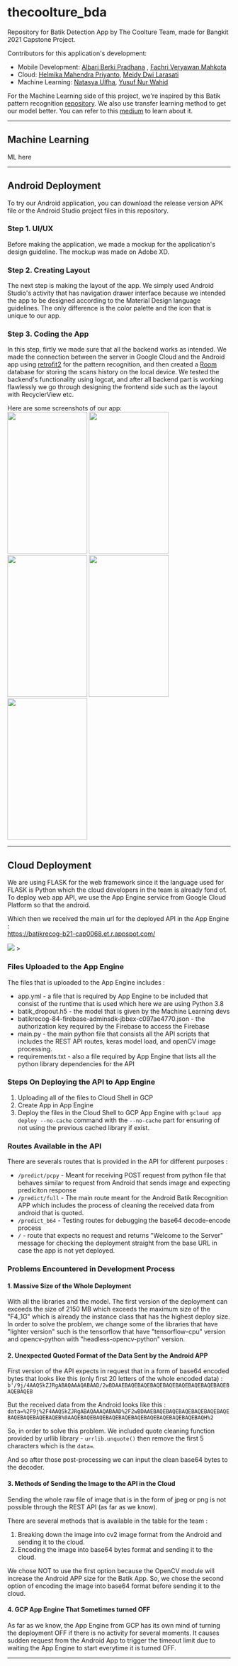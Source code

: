 # thecoolture_bda
Repository for Batik Detection App by The Coolture Team, made for Bangkit 2021 Capstone Project.

Contributors for this application's development:
- Mobile Development: [Albari Berki Pradhana](https://github.com/albarkip) , [Fachri Veryawan Mahkota](https://github.com/mahkota)
- Cloud: [Helmika Mahendra Priyanto](https://github.com/helmikazero), [Meidy Dwi Larasati](https://github.com/meidydwilarasati)
- Machine Learning: [Natasya Ulfha](https://github.com/tasyaulfha), [Yusuf Nur Wahid](https://github.com/ynw99)

For the Machine Learning side of this project, we're inspired by this Batik pattern recognition [repository](https://github.com/yohanesgultom/deep-learning-batik-classification). We also use transfer learning method to get our model better. You can refer to this [medium](https://towardsdatascience.com/transfer-learning-for-image-classification-using-tensorflow-71c359b56673) to learn about it.

---

## Machine Learning

ML here

---

## Android Deployment
To try our Android application, you can download the release version APK file or the Android Studio project files in this repository.<br>

### Step 1. UI/UX
Before making the application, we made a mockup for the application's design guideline. The mockup was made on Adobe XD.

### Step 2. Creating Layout
The next step is making the layout of the app. We simply used Android Studio's activity that has navigation drawer interface because we intended the app to be designed according to the Material Design language guidelines. The only difference is the color palette and the icon that is unique to our app.

### Step 3. Coding the App
In this step, firtly we made sure that all the backend works as intended. We made the connection between the server in Google Cloud and the Android app using [retrofit2](https://square.github.io/retrofit/) for the pattern recognition, and then created a [Room](https://developer.android.com/jetpack/androidx/releases/room) database for storing the scans history on the local device. We tested the backend's functionality using logcat, and after all backend part is working flawlessly we go through designing the frontend side such as the layout with RecyclerView etc.

Here are some screenshots of our app:<br>
<img src="https://cdn.discordapp.com/attachments/504314525873471509/852091042739912754/Screenshot_20210609-144353_Batik_Detection_App.png" width="180" height="320">
<img src="https://cdn.discordapp.com/attachments/504314525873471509/852091042975055882/Screenshot_20210609-144358_Batik_Detection_App.png" width="180" height="320">
<img src="https://cdn.discordapp.com/attachments/504314525873471509/852091043317809172/Screenshot_20210609-144434_Batik_Detection_App.png" width="180" height="320">
<img src="https://cdn.discordapp.com/attachments/504314525873471509/852091043611672586/Screenshot_20210609-144442_Batik_Detection_App.png" width="180" height="320">
<img src="https://cdn.discordapp.com/attachments/504314525873471509/852091043817848842/Screenshot_20210609-144453_Batik_Detection_App.png" width="180" height="320">

---

## Cloud Deployment
We are using FLASK for the web framework since it the language used for FLASK is Python which the cloud developers in the team is already fond of.<br>
To deploy web app API, we use the App Engine service from Google Cloud Platform so that the android.<br>

Which then we received the main url for the deployed API in the App Engine : <br>
https://batikrecog-b21-cap0068.et.r.appspot.com/ <br>

<img src="https://cdn.discordapp.com/attachments/834812570434535494/852108725040447518/unknown.png"> > <br>

### Files Uploaded to the App Engine
The files that is uploaded to the App Engine includes : <br>
* app.yml - a file that is required by App Engine to be included that consist of the runtime that is used which here we are using Python 3.8
* batik_dropout.h5 - the model that is given by the Machine Learning devs
* batikrecog-84-firebase-adminsdk-jbbex-c097ae4770.json - the authorization key required by the Firebase to access the Firebase
* main.py - the main python file that consists all the API scripts that includes the REST API routes, keras model load, and openCV image processing.
* requirements.txt - also a file required by App Engine that lists all the python library dependencies for the API

### Steps On Deploying the API to App Engine
1. Uploading all of the files to Cloud Shell in GCP
2. Create App in App Engine
3. Deploy the files in the Cloud Shell to GCP App Engine with `gcloud app deploy --no-cache` command with the `--no-cache` part for ensuring of not using the previous cached library if exist.

### Routes Available in the API
There are severals routes that is provided in the API for different purposes : <br>
* `/predict/pcpy` - Meant for receiving POST request from python file that behaves similar to request from Android that sends image and expecting prediciton response
* `/predict/full` - The main route meant for the Android Batik Recognition APP which includes the process of cleaning the received data from android that is quoted.
* `/predict_b64` - Testing routes for debugging the base64 decode-encode process
* `/` - route that expects no request and returns "Welcome to the Server" message for checking the deployment straight from the base URL in case the app is not yet deployed.

### Problems Encountered in Development Process

#### 1. Massive Size of the Whole Deployment
With all the libraries and the model. The first version of the deployment can exceeds the size of 2150 MB which exceeds the maximum size of the "F4_1G" which is already the instance class that has the highest deploy size. In order to solve the problem, we change some of the libraries that have "lighter version" such is the tensorflow that have "tensorflow-cpu" version and opencv-python with "headless-opencv-python" version. <br>

#### 2. Unexpected Quoted Format of the Data Sent by the Android APP
First version of the API expects in request that in a form of base64 encoded bytes that looks like this (only first 20 letters of the whole encoded data) :
`b'/9j/4AAQSkZJRgABAQAAAQABAAD/2wBDAAEBAQEBAQEBAQEBAQEBAQEBAQEBAQEBAQEBAQEBAQEB` <br>

But the received data from the Android looks like this :
`data=%2F9j%2F4AAQSkZJRgABAQAAAQABAAD%2F2wBDAAEBAQEBAQEBAQEBAQEBAQEBAQEBAQEBAQEBAQEBAQEB%0AAQEBAQEBAQEBAQEBAQEBAQEBAQEBAQEBAQEBAQEBAQH%2` <br>

So, in order to solve this problem. We included quote cleaning function provided by urllib library - `urrlib.unquote()` then remove the first 5 characters which is the `data=`.<br>

And so after those post-processing we can input the clean base64 bytes to the decoder.<br>

#### 3. Methods of Sending the Image to the API in the Cloud
Sending the whole raw file of image that is in the form of jpeg or png is not possible through the REST API (as far as we know). <br>

There are several methods that is available in the table for the team : <br>
1. Breaking down the image into cv2 image format from the Android and sending it to the cloud.
2. Encoding the image into base64 bytes format and sending it to the cloud. <br>

We chose NOT to use the first option because the OpenCV module will increase the Android APP size for the Batik App. So, we chose the second option of encoding the image into base64 format before sending it to the cloud. <br>

#### 4. GCP App Engine That Sometimes turned OFF
As far as we know, the App Engine from GCP has its own mind of turning the deployment OFF if there is no activity for several moments. It causes sudden request from the Android App to trigger the timeout limit due to waiting the App Engine to start everytime it is turned OFF. <br>

---
